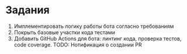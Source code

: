 # Задания

1. Имплементировать логику работы бота согласно требованиям
2. Покрыть базовые участки кода тестами
3. Добавить GitHub Actions для бота: линтинг кода, проверка тестов, code coverage. TODO: Нотификация о создании PR
